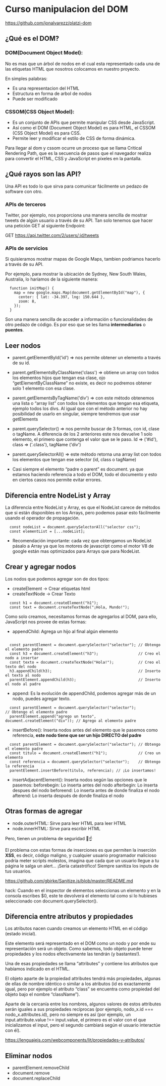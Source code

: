# Curso manipulacion del DOM

https://github.com/jonalvarezz/platzi-dom

## ¿Qué es el DOM?

### DOM(Document Object Model): 
No es mas que un árbol de nodos en el cual esta representado cada una de las etiquetas HTML que nosotros colocamos en nuestro proyecto.

En simples palabras: 
* Es una representacion del HTML
* Estructura en forma de arbol de nodos
* Puede ser modificado

### CSSOM(CSS Object Model): 
* Es un conjunto de APIs que permite manipular CSS desde JavaScript. 
* Así como el DOM (Document Object Model) es para HTML, el CSSOM (CSS Object Model) es para CSS. 
* Permite leer y modificar el estilo de CSS de forma dinámica.

Para llegar al dom y cssom ocurre un proceso que se llama Critical Rendering Path, que es la secuencia de pasos que el navegador realiza para convertir el HTML, CSS y JavaScript en píxeles en la pantalla.

## ¿Qué rayos son las API?

Una API es todo lo que sirva para comunicar fácilmente un pedazo de software con otro.

### APIs de terceros
Twitter, por ejemplo, nos proporciona una manera sencilla de mostrar tweets de algún usuario a través de su API. Tan solo tenemos que hacer una petición GET al siguiente Endpoint:

GET https://api.twitter.com/2/users/:id/tweets

### APIs de servicios
Si quisieramos mostrar mapas de Google Maps, tambien podriamos hacerlo a través de su API.

Por ejemplo, para mostrar la ubicación de Sydney, New South Wales, Australia, lo haríamos de la siguiente manera:

```
  function initMap() {
    map = new google.maps.Map(document.getElementById("map"), {
      center: { lat: -34.397, lng: 150.644 },
      zoom: 8,
    });
  }
```

Son una manera sencilla de acceder a información o funcionalidades de otro pedazo de código. Es por eso que se les llama **intermediarios** o **puentes**.

## Leer nodos

* parent.getElementById('id') => nos permite obtener un elemento a través de su id.

* parent.getElementsByClassName('class') => obtiene un array con todos los elementos hijos que tengan esa clase, ojo “getElementByClassName” no existe, es decir no podremos obtener solo 1 elemento con esa clase.

* parent.getElementsByTagName('div') => con este método obtenemos una lista o “array list” con todos los elementos que tengan esa etiqueta, ejemplo todos los divs. Al igual que con el método anterior no hay posibilidad de usarlo en singular, siempre tendremos que usar getElements

* parent.querySelector() => nos permite buscar de 3 formas, con id, clase o tagName. A diferencia de los 2 anteriores este nos devuelve 1 solo elemento, el primero que contenga el valor que se le paso. Id => ('#id'), class => ('.class'), tagName ('div')

* parent.querySelectorAll() => este método retorna una array list con todos los elementos que tengan ese selector (id, class o tagName)

* Casi siempre el elemento “padre o parent” es document. ya que estamos haciendo referencia a todo el DOM, todo el documento y esto en ciertos casos nos permite evitar errores.

## Diferencia entre NodeList y Array

La diferencia entre NodeList y Array, es que el NodeList carece de métodos que si están disponibles en los Arrays, pero podemos pasar esto fácilmente usando el operador de propagación.
```
  const nodeList = document.querySelectorAll("selector css");
  const elementList = [...nodeList];
```

* Recomendación importante:  cada vez que obtengamos un NodeList pásalo a Array ya que los motores de javascript como el motor V8 de google están mas optimizados para Arrays que para NodeList.

## Crear y agregar nodos

Los nodos que podemos agregar son de dos tipos:
* createElement -> Crear etiquetas html
* createTextNode -> Crear Texto

```
  const h1 = document.createElement("h1");
  const text = document.createTextNode("¡Hola, Mundo!");
```

Como solo creamos, necesitamos formas de agregarlos al DOM, para ello, JavaScript nos provee de estas formas:
* appendChild: Agrega un hijo al final algún elemento
```

  const parentElement = document.querySelector("selector"); // Obtengo el elemento padre
  const h3 = document.createElement("h3");                  // Creo el nodo a insertar
  const texto = document.createTextNode("Hola!");           // Creo el texto del nodo
  h3.appendChild(h3);                                       // Inserto el texto al nodo
  parentElement.appendChild(h3);                            // Inserto el nodo al padre
```

* append: Es la evolución de appendChild, podemos agregar más de un nodo, puedes agregar texto.
```
  const parentElement = document.querySelector("selector");               // Obtengo el elemento padre
  parentElement.append("agrego un texto", document.createElement("div")); // Agrego al elemento padre
```
* insertBefore(): Inserta nodos antes del elemento que le pasemos como referencia, **este nodo tiene que ser un hijo DIRECTO del padre**
```
  const parentElement = document.querySelector("selector"); // Obtengo el elemento padre
  const titulo = document.createElement("h1");              // Creo un elemento
  const referencia = document.querySelector("selector");    // Obtengo la referencia
  parentElement.insertBefore(titulo, referencia); // ¡Lo insertamos!
```

* insertAdjacentElement(): Inserta nodos según las opciones que le pasemos:
beforebegin: Lo inserta antes del nodo
afterbegin: Lo inserta despues del nodo
beforeend: Lo inserta antes de donde finaliza el nodo
afterend: Lo inserta después de donde finaliza el nodo


## Otras formas de agregar

* node.outerHTML: Sirve para leer HTML para leer HTML
* node.innerHTML: Sirve para escribir HTML

Pero, tienen un problema de seguridad 👀☝️

El problema con estas formas de inserciones es que permiten la inserción **XSS**, es decir, código maligno, y cualquier usuario programador malicioso podría meter scripts molestos, imagina que cada que un usuario llegue a tu página le salga un alert… ¡Sería catastrófico! Siempre sanitiza los inputs de tus usuarios.

https://github.com/gbirke/Sanitize.js/blob/master/README.md

hack: Cuando en el inspector de elementos seleccionas un elemento y en la consola escribes $0, este te devolverá el elemento tal como si lo hubieses seleccionado con document.querySelector().

## Diferencia entre atributos y propiedades

Los atributos nacen cuando creamos un elemento HTML en el código (estado inicial).

Este elemento será representado en el DOM como un nodo y por ende su representación será un objeto. Como sabemos, todo objeto puede tener propiedades y los nodos efectivamente las tendrán (y bastantes!).

Una de esas propiedades se llama “attributes” y contiene los atributos que habíamos indicado en el HTML.

El objeto aparte de la propiedad attributes tendrá más propiedades, algunas de ellas de nombre idéntico o similar a los atributos (id es exactamente igual, pero por ejemplo el atributo “class” se encuentra como propiedad del objeto bajo el nombre “className”).

Aparte de la cercanía entre los nombres, algunos valores de estos attributes serán iguales a sus propiedades recíprocas (por ejemplo, nodo_x.id === nodo_x.attributes.id), pero no siempre es así (por ejemplo, un input.attribute.value !== input.value, el primero es el valor con el que inicializamos el input, pero el segundo cambiará según el usuario interactúe con él).

https://lenguajejs.com/webcomponents/lit/propiedades-y-atributos/

## Eliminar nodos

* parentElement.removeChild
* document.remove
* document.replaceChild